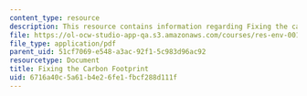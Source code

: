 ```yaml
---
content_type: resource
description: This resource contains information regarding Fixing the carbon footprint.
file: https://ol-ocw-studio-app-qa.s3.amazonaws.com/courses/res-env-001-climate-action-hands-on-harnessing-science-with-communities-to-cut-carbon-january-iap-2017/6716a40c5a61b4e26fe1fbcf288d111f_MITRES_ENV_001IAP17_ses4.2.pdf
file_type: application/pdf
parent_uid: 51cf7069-e548-a3ac-92f1-5c983d96ac92
resourcetype: Document
title: Fixing the Carbon Footprint
uid: 6716a40c-5a61-b4e2-6fe1-fbcf288d111f
---
```


